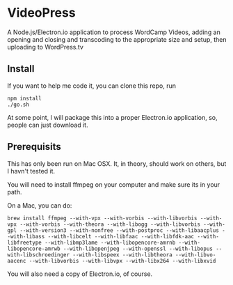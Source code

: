 # VideoPress

A Node.js/Electron.io application to process WordCamp Videos, adding an opening and closing and transcoding to the appropriate size and setup, then uploading to WordPress.tv


## Install

If you want to help me code it, you can clone this repo, run 
```
npm install
./go.sh 
```

At some point, I will package this into a proper Electron.io application, so, people can just download it.

## Prerequisits 

This has only been run on Mac OSX.  It, in theory, should work on others, but I havn't tested it.

You will need to install ffmpeg on your computer and make sure its in your path.

On a Mac, you can do:
```
brew install ffmpeg --with-vpx --with-vorbis --with-libvorbis --with-vpx --with-vorbis --with-theora --with-libogg --with-libvorbis --with-gpl --with-version3 --with-nonfree --with-postproc --with-libaacplus --with-libass --with-libcelt --with-libfaac --with-libfdk-aac --with-libfreetype --with-libmp3lame --with-libopencore-amrnb --with-libopencore-amrwb --with-libopenjpeg --with-openssl --with-libopus --with-libschroedinger --with-libspeex --with-libtheora --with-libvo-aacenc --with-libvorbis --with-libvpx --with-libx264 --with-libxvid

```

You will also need a copy of Electron.io, of course.

